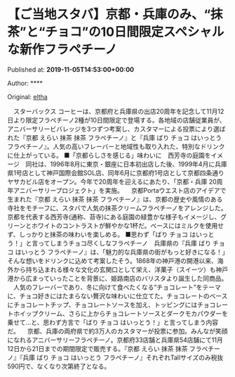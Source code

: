 
# 【ご当地スタバ】京都・兵庫のみ、“抹茶”と“チョコ”の10日間限定スペシャルな新作フラペチーノ

Published at: **2019-11-05T14:53:00+00:00**

Author: ****

Original: [eltha](https://beauty.oricon.co.jp/news/2148055/full/)

　スターバックス コーヒーは、京都府と兵庫県の出店20周年を記念して11月12日より限定フラペチーノ2種が10日間限定で登場する。各地域の店舗従業員が、アニバーサリービバレッジを3つずつ考案し、カスタマーによる投票により選ばれた『京都 えらい 抹茶 抹茶 フラペチーノ』と『兵庫 ばり チョコ はいっとう フラペチーノ』。人気の高いフレーバーと地域性も取り入れた、特別なドリンクに仕上がっている。 ■「京都らしさを感じる」味わいに　西芳寺の庭園をイメージ　同社は、1996年8月に東京・銀座に日本初出店した後、1999年4月に兵庫県1号店として神戸国際会館SOL店、同年6月に京都府1号店として京都四条通りヤサカビル店をオープン。今年で20周年を迎えるにあたり、「京都・兵庫 20周年アニバーサリープロジェクト」を実施。 　京都Portaウエスト店のアイデアで生まれた『京都 えらい 抹茶 抹茶 フラペチーノ』は、京都の歴史や風情のある寺社をモチーフに、スタバで人気の抹茶クリームフラペチーノをアレンジした。京都を代表する西芳寺(通称、苔寺)にある庭園の緑豊かな様子もイメージし、グリーンとホワイトのコントラストが鮮やかな1杯だ。ベースにはミルクを使用せず、しっかりと抹茶の味わいを楽しめる。 ■思わず「ばり チョコ はいっとう！」と言ってしまうチョコ尽くしなフラペチーノ　兵庫県の『兵庫 ばり チョコ はいっとう フラペチーノ』は、「魅力的な兵庫県の街がもっと好きになる！」そんな想いをドリンクに込めて考案したそう。1868年の神戸港の開港以来、海外から持ち込まれる様々な文化の玄関口として栄え、洋菓子（スイーツ）も神戸港から広まっていったことを背景に、姫路南店のバリスタより誕生した同商品。 　人気のフレーバーであり、冬に向けて食べたくなる“チョコレート”をテーマに、チョコ好きにはたまらない贅沢な味わいに仕立てた。チョコレートのベースにチョコレートチップ、チョコレートソースを加え、トッピングにはチョコレートホイップクリーム、さらに上からチョコレートソースとダークモカパウダーを乗せて…と、思わず方言で「ばり チョコ はいっとう！」と言ってしまう内容だ。 　京都、兵庫の両府県で約3万人のカスタマーが投票に参加。みんなが笑顔になれるアニバーサリーフラペチーノ。京都府33店舗と兵庫県54店舗にて11月12日から21日までの期間限定で販売する。『京都 えらい 抹茶 抹茶 フラペチーノ』『兵庫 ばり チョコ はいっとう フラペチーノ』それぞれTallサイズのみ税抜590円で、なくなり次第終了となる。
